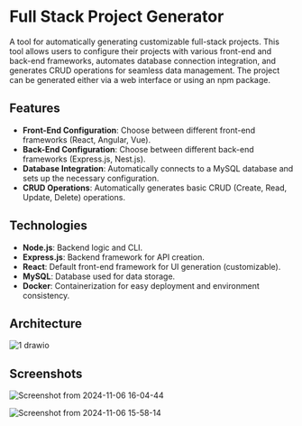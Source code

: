 # Full Stack Project Generator

A tool for automatically generating customizable full-stack projects. This tool allows users to configure their projects with various front-end and back-end frameworks, automates database connection integration, and generates CRUD operations for seamless data management. The project can be generated either via a web interface or using an npm package.

## Features

- **Front-End Configuration**: Choose between different front-end frameworks (React, Angular, Vue).
- **Back-End Configuration**: Choose between different back-end frameworks (Express.js, Nest.js).
- **Database Integration**: Automatically connects to a MySQL database and sets up the necessary configuration.
- **CRUD Operations**: Automatically generates basic CRUD (Create, Read, Update, Delete) operations.

## Technologies

- **Node.js**: Backend logic and CLI.
- **Express.js**: Backend framework for API creation.
- **React**: Default front-end framework for UI generation (customizable).
- **MySQL**: Database used for data storage.
- **Docker**: Containerization for easy deployment and environment consistency.

## Architecture

![1 drawio](https://github.com/user-attachments/assets/5e4fc536-8342-4c70-87d1-1333228d115e)


## Screenshots


![Screenshot from 2024-11-06 16-04-44](https://github.com/user-attachments/assets/06e4e882-4956-4f53-b79c-66aeeac586a1)


![Screenshot from 2024-11-06 15-58-14](https://github.com/user-attachments/assets/73be57e1-74b9-46f2-83b4-f9fb64318dde)
